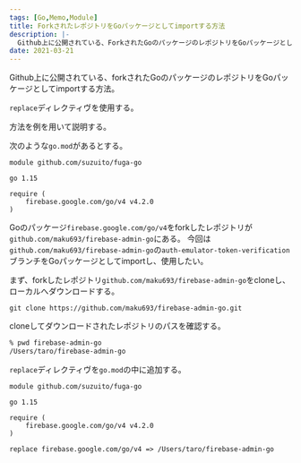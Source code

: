 ```yaml
---
tags: [Go,Memo,Module]
title: ForkされたレポジトリをGoパッケージとしてimportする方法
description: |-
  Github上に公開されている、ForkされたGoのパッケージのレポジトリをGoパッケージとしてimportする方法。
date: 2021-03-21
---
```


Github上に公開されている、forkされたGoのパッケージのレポジトリをGoパッケージとしてimportする方法。

`replace`ディレクティヴを使用する。

方法を例を用いて説明する。

次のような`go.mod`があるとする。

```
module github.com/suzuito/fuga-go

go 1.15

require (
	firebase.google.com/go/v4 v4.2.0
)
```

Goのパッケージ`firebase.google.com/go/v4`をforkしたレポジトリが`github.com/maku693/firebase-admin-go`にある。
今回は`github.com/maku693/firebase-admin-go`の`auth-emulator-token-verification`ブランチをGoパッケージとしてimportし、使用したい。

まず、forkしたレポジトリ`github.com/maku693/firebase-admin-go`をcloneし、ローカルへダウンロードする。

```
git clone https://github.com/maku693/firebase-admin-go.git
```

cloneしてダウンロードされたレポジトリのパスを確認する。

```bash
% pwd firebase-admin-go
/Users/taro/firebase-admin-go
```

`replace`ディレクティヴを`go.mod`の中に追加する。

```
module github.com/suzuito/fuga-go

go 1.15

require (
	firebase.google.com/go/v4 v4.2.0
)

replace firebase.google.com/go/v4 => /Users/taro/firebase-admin-go
```

